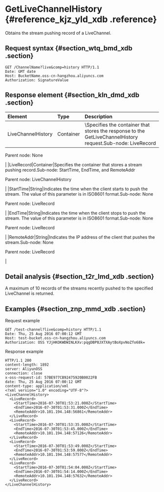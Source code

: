 # GetLiveChannelHistory {#reference_kjz_yld_xdb .reference}

Obtains the stream pushing record of a LiveChannel.

## Request syntax {#section_wtq_bmd_xdb .section}

```
GET /ChannelName?live&comp=history HTTP/1.1
Date: GMT date
Host: BucketName.oss-cn-hangzhou.aliyuncs.com
Authorization: SignatureValue
```

## Response element {#section_kln_dmd_xdb .section}

|Element|Type|Description|
|:------|:---|:----------|
|LiveChannelHistory|Container|\\Specifies the container that stores the response to the GetLiveChannelHistory request.Sub-node: LiveRecord

Parent node: None

|
|LiveRecord|Container|Specifies the container that stores a stream pushing record.Sub-node: StartTime, EndTime, and RemoteAddr

Parent node: LiveChannelHistory

|
|StartTime|String|Indicates the time when the client starts to push the stream. The value of this parameter is in ISO8601 format.Sub-node: None

Parent node: LiveRecord

|
|EndTime|String|Indicates the time when the client stops to push the stream. The value of this parameter is in ISO8601 format.Sub-node: None

Parent node: LiveRecord

|
|RemoteAddr|String|Indicates the IP address of the client that pushes the stream.Sub-node: None

Parent node: LiveRecord

|

## Detail analysis {#section_t2r_lmd_xdb .section}

A maximum of 10 records of the streams recently pushed to the specified LiveChannel is returned.

## Examples {#section_znp_mmd_xdb .section}

Request example

```
GET /test-channel?live&comp=history HTTP/1.1
Date: Thu, 25 Aug 2016 07:00:12 GMT
Host: test-bucket.oss-cn-hangzhou.aliyuncs.com
Authorization: OSS YJjHKOKWDWINLKXv:pqgDBP8JXTXAytBoXpvNoZfo68k=
```

Response example

```
HTTP/1.1 200
content-length: 1892
server: AliyunOSS
connection: close
x-oss-request-id: 57BE977CB92475920B0022FB
date: Thu, 25 Aug 2016 07:00:12 GMT
content-type: application/xml
<?xml version="1.0" encoding="UTF-8"?>
<LiveChannelHistory>
  <LiveRecord>
    <StartTime>2016-07-30T01:53:21.000Z</StartTime>
    <EndTime>2016-07-30T01:53:31.000Z</EndTime>
    <RemoteAddr>10.101.194.148:56861</RemoteAddr>
  </LiveRecord>
  <LiveRecord>
    <StartTime>2016-07-30T01:53:35.000Z</StartTime>
    <EndTime>2016-07-30T01:53:45.000Z</EndTime>
    <RemoteAddr>10.101.194.148:57126</RemoteAddr>
  </LiveRecord>
  <LiveRecord>
    <StartTime>2016-07-30T01:53:49.000Z</StartTime>
    <EndTime>2016-07-30T01:53:59.000Z</EndTime>
    <RemoteAddr>10.101.194.148:57577</RemoteAddr>
  </LiveRecord>
  <LiveRecord>
    <StartTime>2016-07-30T01:54:04.000Z</StartTime>
    <EndTime>2016-07-30T01:54:14.000Z</EndTime>
    <RemoteAddr>10.101.194.148:57632</RemoteAddr>
  </LiveRecord>
</LiveChannelHistory>
```

